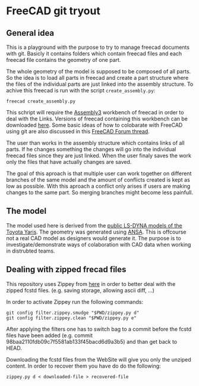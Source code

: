 # FreeCAD git tryout

## General idea

This is a playground with the purpose to try to manage freecad documents with git. Basicly it contains folders which contain freecad files and each freecad file contains the geometry of one part.

The whole geometry of the model is supposed to be composed of all parts. So the idea is to load all parts in freecad and create a part structure where the files of the individual parts are just linked into the assembly structure. To achive this freecad is run with the script `create_assembly.py`:

```
freecad create_assembly.py
```
This schript will require the [Assembly3](https://forum.freecadweb.org/viewtopic.php?t=25712) workbench of freecad in order to deal with the Links. Versions of freecad containing this workbench can be downloaded [here](https://github.com/realthunder/FreeCAD_assembly3/releases). Some basic ideas of how to colobarate with FreeCAD using git are also discussed in this [FreeCAD Forum thread](https://forum.freecadweb.org/viewtopic.php?f=22&t=8688).

The user than works in the assembly structure which contains links of all parts. If he changes something the changes will go into the individual freecad files since they are just linked. When the user finaly saves the work only the files that have actually changes are saved. 

The goal of this aproach is that multiple user can work together on different branches of the same model and the amount of conflicts created is kept as low as possible. With this aproach a conflict only arises if users are making changes to the same part. So merging branches might become less painfull. 

## The model

The model used here is derived from the [public LS-DYNA models of the Toyota Yaris](https://www.nhtsa.gov/crash-simulation-vehicle-models). The geometry was generated using [ANSA](https://www.beta-cae.com/ansa.htm). This is offcourse not a real CAD model as designers would generate it. The purpose is to investigate/demonstrate ways of colaboration with CAD data when working in distrubted teams.

## Dealing with zipped frecad files

This repository uses Zippey from [here](https://bitbucket.org/sippey/zippey) in order to better deal with the zipped fcstd files. (e.g. saving storage, allowing ascii diff, ...)

In order to activate Zippey run the following commands:

```
git config filter.zippey.smudge "$PWD/zippey.py d"
git config filter.zippey.clean "$PWD/zippey.py e"
```

After applying the filters one has to switch bag to a commit before the fcstd files have been added (e.g. commit 98baa2110fdb09c7f5581ab133f45bacd6d9a3b5) and than get back to HEAD.

Downloading the fcstd files from the WebSite will give you only the unziped content. In order to recover them you have do do the following:

```
zippey.py d < downloaded-file > recovered-file
```

